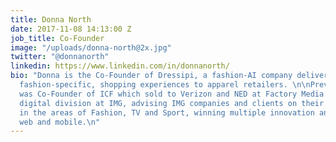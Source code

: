```yaml
---
title: Donna North
date: 2017-11-08 14:13:00 Z
job_title: Co-Founder
image: "/uploads/donna-north@2x.jpg"
twitter: "@donnanorth"
linkedin: https://www.linkedin.com/in/donnanorth/
bio: "Donna is the Co-Founder of Dressipi, a fashion-AI company delivering breakthrough,
  fashion-specific, shopping experiences to apparel retailers. \n\nPreviously, Donna
  was Co-Founder of ICF which sold to Verizon and NED at Factory Media. She led the
  digital division at IMG, advising IMG companies and clients on their digital strategies
  in the areas of Fashion, TV and Sport, winning multiple innovation and awards across
  web and mobile.\n"
---
```


